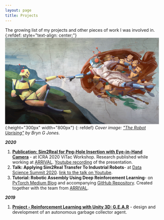 ```yaml
---
layout: page
title: Projects
--- 
```

The growing list of my projects and other pieces of work I was involved in.  
{:refdef: style="text-align: center;"}
![My Image](/assets/e1aa5101d18cc5ed9e9b22670c7794b9_original.jpg){:height="300px" width="800px"}
{: refdef}
<em>Cover image: ["The Robot Uprising"](https://www.kickstarter.com/projects/bryngjones/the-robot-uprising) by Bryn G Jones.</em>

<em>__2020__</em>

1. [__Publication: Sim2Real for Peg-Hole Insertion with Eye-in-Hand Camera__](http://wordpress.csc.liv.ac.uk/smartlab/wp-content/uploads/sites/5/2020/05/ICRA2020ViTac_paper_2.pdf) - at ICRA 2020 ViTac Workshop. Research published while working at [ARRIVAL](https://arrival.com/). [Youtube recording](https://www.youtube.com/watch?v=qOtFIL3aHDg) of the presentation.
2. **Talk: Applying Sim2Real Transfer To Industrial Robots**- at [Data Science Summit 2020](https://dssconf.pl). [link to the talk on Youtube](https://www.youtube.com/watch?v=1BG5pC8WbTE).
3. **Tutorial: Robotic Assembly Using Deep Reinforcement Learning**-  on [PyTorch Medium Blog](https://link.medium.com/gwm2y0JdPab)  and
accompanying [GitHub Repository](https://github.com/arrival-ltd/catalyst-rl-tutorial). Created together with the team from [ARRIVAL](https://arrival.com/).

<em>__2019__</em>

1. [__Project - Reinforcement Learning with Unity 3D: G.E.A.R__](https://dtransposed.github.io/blog/GEAR) - design and development of an autonomous garbage collector agent.
